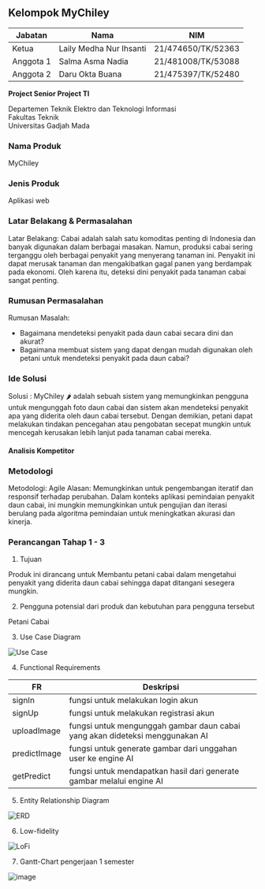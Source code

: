 ## Kelompok MyChiley

| Jabatan | Nama | NIM |
| --- | --- | --- |
| Ketua | Laily Medha Nur Ihsanti | 21/474650/TK/52363 |
| Anggota 1 | Salma Asma Nadia | 21/481008/TK/53088 |
| Anggota 2 | Daru Okta Buana | 21/475397/TK/52480 |

**Project Senior Project TI**

Departemen Teknik Elektro dan Teknologi Informasi<br>
Fakultas Teknik<br>
Universitas Gadjah Mada

### Nama Produk
MyChiley

### Jenis Produk
Aplikasi web

### Latar Belakang & Permasalahan
Latar Belakang: Cabai adalah salah satu komoditas penting di Indonesia dan banyak digunakan dalam berbagai masakan. Namun, produksi cabai sering terganggu oleh berbagai penyakit yang menyerang tanaman ini. Penyakit ini dapat merusak tanaman dan mengakibatkan gagal panen yang berdampak pada ekonomi. Oleh karena itu, deteksi dini penyakit pada tanaman cabai sangat penting.

### Rumusan Permasalahan
Rumusan Masalah: 
- Bagaimana mendeteksi penyakit pada daun cabai secara dini dan akurat?
- Bagaimana membuat sistem yang dapat dengan mudah digunakan oleh petani untuk mendeteksi penyakit pada daun cabai?

### Ide Solusi
Solusi : MyChiley 🌶 adalah sebuah sistem yang memungkinkan pengguna untuk mengunggah foto daun cabai dan sistem akan mendeteksi penyakit apa yang diderita oleh daun cabai tersebut. Dengan demikian, petani dapat melakukan tindakan pencegahan atau pengobatan secepat mungkin untuk mencegah kerusakan lebih lanjut pada tanaman cabai mereka.

#### Analisis Kompetitor



### Metodologi
Metodologi: Agile
Alasan: Memungkinkan untuk pengembangan iteratif dan responsif terhadap perubahan. Dalam konteks aplikasi pemindaian penyakit daun cabai, ini mungkin memungkinkan untuk pengujian dan iterasi berulang pada algoritma pemindaian untuk meningkatkan akurasi dan kinerja.


### Perancangan Tahap 1 - 3
1. Tujuan

Produk ini dirancang untuk Membantu petani cabai dalam mengetahui penyakit yang diderita daun cabai sehingga dapat ditangani  sesegera mungkin.

2. Pengguna potensial dari produk dan kebutuhan para pengguna tersebut

Petani Cabai


3. Use Case Diagram

![Use Case](https://github.com/salmaasmanadia/MyChiley/assets/93851258/edb7d6d2-1ec9-4004-a170-d22bece8b8bd)

4. Functional Requirements

| FR | Deskripsi |
| --- | --- |
| signIn | fungsi untuk melakukan login akun |
| signUp | fungsi untuk melakukan registrasi akun |
| uploadImage | fungsi untuk mengunggah gambar daun cabai yang akan dideteksi menggunakan AI|
| predictImage | fungsi untuk generate gambar dari unggahan user ke engine AI |
| getPredict | fungsi untuk mendapatkan hasil dari generate gambar melalui engine AI|


5. Entity Relationship Diagram

![ERD](https://github.com/salmaasmanadia/MyChiley/assets/93851258/fab1a97f-25bd-4d6c-8582-e7b0e24b41a3)

6. Low-fidelity

![LoFi](https://github.com/salmaasmanadia/MyChiley/assets/93851258/2cb8f54b-9f99-4b81-80f2-799ba5c159df)

7. Gantt-Chart pengerjaan 1 semester

![image](https://github.com/salmaasmanadia/MyChiley/assets/93851258/3650cd67-c6fa-4b32-a38b-c09259e198ff)





